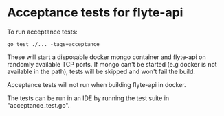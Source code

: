 # Acceptance tests for flyte-api

To run acceptance tests:
  

```
go test ./... -tags=acceptance
```

These will start a disposable docker mongo container and flyte-api on randomly available TCP ports. If mongo can't be started (e.g docker is not available in the path),
tests will be skipped and won't fail the build.

Acceptance tests will not run when building flyte-api in docker.

The tests can be run in an IDE by running the test suite in "acceptance_test.go".